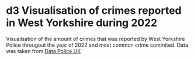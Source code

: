 # d3 Visualisation of crimes reported in West Yorkshire during 2022
Visualisation of the amount of crimes that was reported by West Yorkshire Police througout the year of 2022 and most common crime commited.
Data was taken from:<a href='https://data.police.uk/' target='_blank'>Data Police UK</a>
